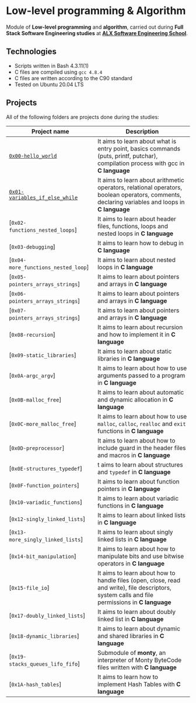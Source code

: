 # Low-level programming & Algorithm

Module of **Low-level programming** and **algorithm**, carried out during **Full Stack Software Engineering studies** at **[ALX Software Engineering School](https://www.alxafrica.com/)**.

## Technologies

* Scripts written in Bash 4.3.11(1)
* C files are compiled using `gcc 4.8.4`
* C files are written according to the C90 standard
* Tested on Ubuntu 20.04 LTS

## Projects

All of the following folders are projects done during the studies:

| Project name | Description |
| ------------ | ----------- |
| [`0x00-hello_world`](https://github.com/ELMbadre/alx-low_level_programming/tree/main/0x00-hello_world) | It aims to learn about what is entry point, basics commands (puts, printf, putchar), compilation process with gcc in **C language** |
| [`0x01-variables_if_else_while`](https://github.com/ELMbadre/alx-low_level_programming/tree/main/0x01-variables_if_else_while) | It aims to learn about arithmetic operators, relational operators, boolean operators, comments, declaring variables and loops in **C language** |
| [`0x02-functions_nested_loops`] | It aims to learn about header files, functions, loops and nested loops in **C language** |
| [`0x03-debugging`] | It aims to learn how to debug in **C language** |
| [`0x04-more_functions_nested_loop`] | It aims to learn about nested loops in **C language** |
| [`0x05-pointers_arrays_strings`] | It aims to learn about pointers and arrays in **C language** |
| [`0x06-pointers_arrays_strings`] | It aims to learn about pointers and arrays in **C language** |
| [`0x07-pointers_arrays_strings`] | It aims to learn about pointers and arrays in **C language** |
| [`0x08-recursion`] | It aims to learn about recursion and how to implement it in **C language** |
| [`0x09-static_libraries`] | It aims to learn about static libraries in **C language** |
| [`0x0A-argc_argv`] | It aims to learn about how to use arguments passed to a program in **C language** |
| [`0x0B-malloc_free`] | It aims to learn about automatic and dynamic allocation in **C language** |
| [`0x0C-more_malloc_free`] | It aims to learn about how to use `malloc`, `calloc`, `realloc` and `exit` functions in **C language** |
| [`0x0D-preprocessor`] | It aims to learn about how to include guard in the header files and macros in **C language** |
| [`0x0E-structures_typedef`] | t aims to learn about structures and `typedef` in **C language** |
| [`0x0F-function_pointers`] | It aims to learn about function pointers in **C language** |
| [`0x10-variadic_functions`] | It aims to learn about variadic functions in **C language** |
| [`0x12-singly_linked_lists`] | It aims to learn about linked lists in **C language** |
| [`0x13-more_singly_linked_lists`] | It aims to learn about singly linked lists in **C language** |
| [`0x14-bit_manipulation`] | It aims to learn about how to manipulate bits and use bitwise operators in **C language** |
| [`0x15-file_io`] | It aims to learn about how to handle files (open, close, read and write), file descriptors, system calls and file permissions in **C language** |
| [`0x17-doubly_linked_lists`] | It aims to learn about doubly linked list in **C language** |
| [`0x18-dynamic_libraries`] | It aims to learn about dynamic and shared libraries in **C language** |
| [`0x19-stacks_queues_lifo_fifo`] | Submodule of **monty**, an interpreter of Monty ByteCode files written with **C language** |
| [`0x1A-hash_tables`] | It aims to learn how to implement Hash Tables with **C language** |
